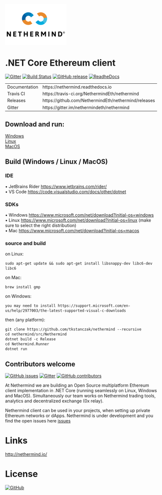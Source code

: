 <img src="Nethermind.png" width="200">

# .NET Core Ethereum client

[![Gitter](https://img.shields.io/gitter/room/nethermindeth/nethermind.svg)](https://gitter.im/nethermindeth/nethermind)
[![Build Status](https://travis-ci.org/NethermindEth/nethermind.svg?branch=master)](https://travis-ci.org/NethermindEth/nethermind)
[![GitHub release](https://img.shields.io/github/release/NethermindEth/nethermind.svg)](https://github.com/NethermindEth/nethermind/releases)
[![ReadheDocs](https://readthedocs.org/projects/nethermind/badge/?version=latest)](https://nethermind.readthedocs.io)

<table>
  <tr>
    <td>Documentation</td>
    <td>https://nethermind.readthedocs.io</td>
  </tr>
  <tr>
    <td>Travis CI</td>
    <td>https://travis-ci.org/NethermindEth/nethermind</td>
  </tr>
  <tr>
    <td>Releases</td>
    <td>https://github.com/NethermindEth/nethermind/releases</td>
  </tr>
  <tr>
    <td>Gitter</td>
    <td>https://gitter.im/nethermindeth/nethermind</td>
  </tr>
</table>

## Download and run:
[Windows](http://downloads.nethermind.io)<br/>
[Linux](http://downloads.nethermind.io)<br/>
[MacOS](http://downloads.nethermind.io)<br/>

## Build (Windows / Linux / MacOS)

### IDE
•	JetBrains Rider https://www.jetbrains.com/rider/<br/>
•	VS Code https://code.visualstudio.com/docs/other/dotnet<br/>

### SDKs
•	Windows https://www.microsoft.com/net/download?initial-os=windows<br/>
•	Linux https://www.microsoft.com/net/download?initial-os=linux (make sure to select the right distribution)<br/>
•	Mac https://www.microsoft.com/net/download?initial-os=macos<br/>

### source and build

on Linux:
```
sudo apt-get update && sudo apt-get install libsnappy-dev libc6-dev libc6
```

on Mac:
```
brew install gmp
```

on Windows:
```
you may need to install https://support.microsoft.com/en-us/help/2977003/the-latest-supported-visual-c-downloads
```

then (any platform):
```
git clone https://github.com/tkstanczak/nethermind --recursive
cd nethermind/src/Nethermind
dotnet build -c Release
cd Nethermind.Runner
dotnet run
```

## Contributors welcome
[![GitHub issues](https://img.shields.io/github/issues/nethermindeth/nethermind.svg)](https://github.com/NethermindEth/nethermind/issues)
[![Gitter](https://img.shields.io/gitter/room/nethermindeth/nethermind.svg)](https://gitter.im/nethermindeth/nethermind)
[![GitHub contributors](https://img.shields.io/github/contributors/nethermindeth/nethermind.svg)](https://github.com/NethermindEth/nethermind/graphs/contributors)

At Nethermind we are building an Open Source multiplatform Ethereum client implementation in .NET Core (running seamlessly on Linux, Windows and MacOS). Simultaneously our team works on Nethermind trading tools, analytics and decentralized exchange (0x relay).

Nethermind client can be used in your projects, when setting up private Ethereum networks or dApps. Nethermind is under development and you find the open issues here [issues](https://github.com/NethermindEth/nethermind/issues)

# Links
http://nethermind.io/

# License
[![GitHub](https://img.shields.io/github/license/nethermindeth/nethermind.svg)](https://github.com/NethermindEth/nethermind/blob/master/LICENSE)

